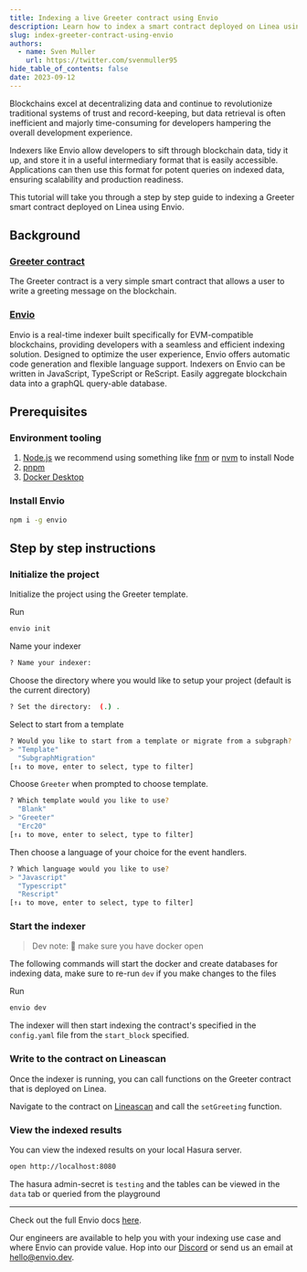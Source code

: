 ```yaml
---
title: Indexing a live Greeter contract using Envio
description: Learn how to index a smart contract deployed on Linea using Envio, a developer-first customizable Indexer
slug: index-greeter-contract-using-envio
authors:
  - name: Sven Muller
    url: https://twitter.com/svenmuller95
hide_table_of_contents: false
date: 2023-09-12
---
```


Blockchains excel at decentralizing data and continue to revolutionize traditional systems of trust and record-keeping, but data retrieval is often inefficient and majorly time-consuming for developers hampering the overall development experience.

Indexers like Envio allow developers to sift through blockchain data, tidy it up, and store it in a useful intermediary format that is easily accessible. Applications can then use this format for potent queries on indexed data, ensuring scalability and production readiness.

This tutorial will take you through a step by step guide to indexing a Greeter smart contract deployed on Linea using Envio.  

## Background

### [Greeter contract](https://lineascan.build/address/0xdEe21B97AB77a16B4b236F952e586cf8408CF32A#code)

The Greeter contract is a very simple smart contract that allows a user to write a greeting message on the blockchain.

### [Envio](https://envio.dev)

Envio is a real-time indexer built specifically for EVM-compatible blockchains, providing developers with a seamless and efficient indexing solution. Designed to optimize the user experience, Envio offers automatic code generation and flexible language support. Indexers on Envio can be written in JavaScript, TypeScript or ReScript. Easily aggregate blockchain data into a graphQL query-able database. 

## Prerequisites

### Environment tooling

1. [<ins>Node.js</ins>](https://nodejs.org/en/download/current) we recommend using something like [fnm](https://github.com/Schniz/fnm) or [nvm](https://github.com/nvm-sh/nvm) to install Node
1. [<ins>pnpm</ins>](https://pnpm.io/installation)
1. [<ins>Docker Desktop</ins>](https://www.docker.com/products/docker-desktop/)

### Install Envio
```bash
npm i -g envio
```

## Step by step instructions

### Initialize the project 

Initialize the project using the Greeter template.

Run
```bash
envio init
```

Name your indexer 

```bash
? Name your indexer:
```

Choose the directory where you would like to setup your project (default is the current directory)
```bash
? Set the directory:  (.) .
```

Select to start from a template

```bash
? Would you like to start from a template or migrate from a subgraph?
> "Template"
  "SubgraphMigration"
[↑↓ to move, enter to select, type to filter]

```

Choose `Greeter` when prompted to choose template.

```bash
? Which template would you like to use?
  "Blank"
> "Greeter"
  "Erc20"
[↑↓ to move, enter to select, type to filter]
```

Then choose a language of your choice for the event handlers.

```bash
? Which language would you like to use?
> "Javascript"
  "Typescript"
  "Rescript"
[↑↓ to move, enter to select, type to filter]
```

### Start the indexer

> Dev note: 📢 make sure you have docker open

The following commands will start the docker and create databases for indexing data, make sure to re-run `dev` if you make changes to the files

Run
```bash
envio dev
```

The indexer will then start indexing the contract's specified in the `config.yaml` file from the `start_block` specified.

### Write to the contract on Lineascan

Once the indexer is running, you can call functions on the Greeter contract that is deployed on Linea.

Navigate to the contract on [Lineascan](https://lineascan.build/address/0xdEe21B97AB77a16B4b236F952e586cf8408CF32A#writeContract) and call the `setGreeting` function.


### View the indexed results

You can view the indexed results on your local Hasura server.

```bash
open http://localhost:8080
```

The hasura admin-secret is `testing` and the tables can be viewed in the `data` tab or queried from the playground

---

Check out the full Envio docs [here](https://docs.envio.dev). 

Our engineers are available to help you with your indexing use case and where Envio can provide value. Hop into our [Discord](https://discord.gg/mZHNWgNCAc) or send us an email at hello@envio.dev.


